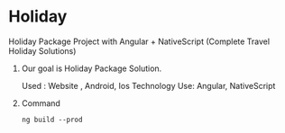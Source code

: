 # Holiday
Holiday Package Project with  Angular + NativeScript (Complete Travel Holiday Solutions)


1.  Our goal is Holiday Package Solution. 

    
    Used : Website , Android, Ios
    Technology Use: Angular, NativeScript
    
    
 2.  Command 
 
 
        `ng build --prod`
        
        
